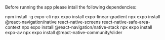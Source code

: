 Before running the app please intall the following dependencies:

npm install -g expo-cli
npx expo install expo-linear-gradient
npx expo install @react-navigation/native react-native-screens react-native-safe-area-context
npx expo install @react-navigation/native-stack
npx expo install expo-av
npx expo install @react-native-community/slider
